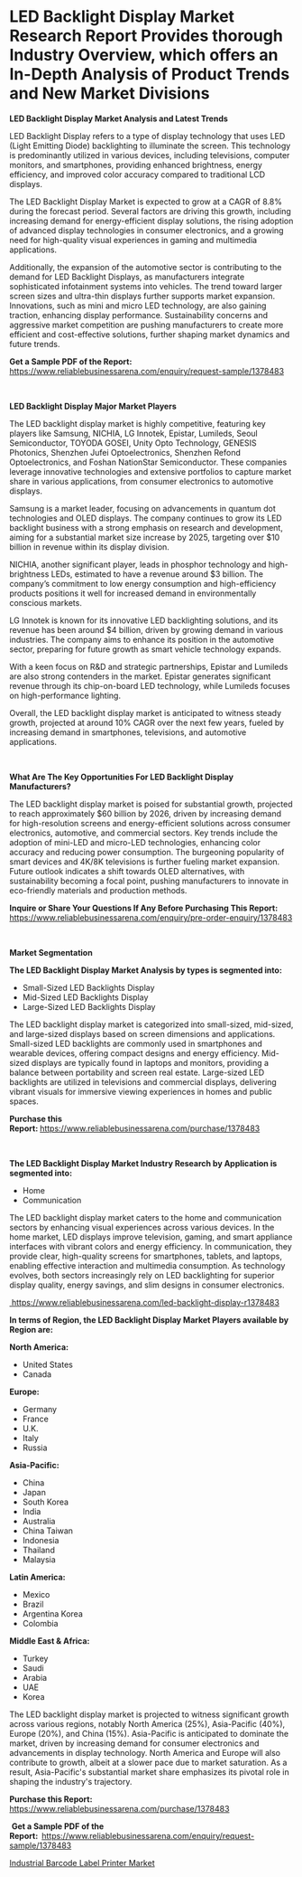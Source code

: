 <p><h1>LED Backlight Display Market Research Report Provides thorough Industry Overview, which offers an In-Depth Analysis of Product Trends and New Market Divisions</h1></p><p><strong>LED Backlight Display Market Analysis and Latest Trends</strong></p>
<p><p>LED Backlight Display refers to a type of display technology that uses LED (Light Emitting Diode) backlighting to illuminate the screen. This technology is predominantly utilized in various devices, including televisions, computer monitors, and smartphones, providing enhanced brightness, energy efficiency, and improved color accuracy compared to traditional LCD displays.</p><p>The LED Backlight Display Market is expected to grow at a CAGR of 8.8% during the forecast period. Several factors are driving this growth, including increasing demand for energy-efficient display solutions, the rising adoption of advanced display technologies in consumer electronics, and a growing need for high-quality visual experiences in gaming and multimedia applications. </p><p>Additionally, the expansion of the automotive sector is contributing to the demand for LED Backlight Displays, as manufacturers integrate sophisticated infotainment systems into vehicles. The trend toward larger screen sizes and ultra-thin displays further supports market expansion. Innovations, such as mini and micro LED technology, are also gaining traction, enhancing display performance. Sustainability concerns and aggressive market competition are pushing manufacturers to create more efficient and cost-effective solutions, further shaping market dynamics and future trends.</p></p>
<p><strong>Get a Sample PDF of the Report:&nbsp;</strong> <a href="https://www.reliablebusinessarena.com/enquiry/request-sample/1378483?utm_campaign=2329&utm_medium=2&utm_source=Github&utm_content=ia&utm_term=16022025&utm_id=led-backlight-display">https://www.reliablebusinessarena.com/enquiry/request-sample/1378483</a></p>
<p>&nbsp;</p>
<p><strong>LED Backlight Display Major Market Players</strong></p>
<p><p>The LED backlight display market is highly competitive, featuring key players like Samsung, NICHIA, LG Innotek, Epistar, Lumileds, Seoul Semiconductor, TOYODA GOSEI, Unity Opto Technology, GENESIS Photonics, Shenzhen Jufei Optoelectronics, Shenzhen Refond Optoelectronics, and Foshan NationStar Semiconductor. These companies leverage innovative technologies and extensive portfolios to capture market share in various applications, from consumer electronics to automotive displays.</p><p>Samsung is a market leader, focusing on advancements in quantum dot technologies and OLED displays. The company continues to grow its LED backlight business with a strong emphasis on research and development, aiming for a substantial market size increase by 2025, targeting over $10 billion in revenue within its display division. </p><p>NICHIA, another significant player, leads in phosphor technology and high-brightness LEDs, estimated to have a revenue around $3 billion. The company’s commitment to low energy consumption and high-efficiency products positions it well for increased demand in environmentally conscious markets.</p><p>LG Innotek is known for its innovative LED backlighting solutions, and its revenue has been around $4 billion, driven by growing demand in various industries. The company aims to enhance its position in the automotive sector, preparing for future growth as smart vehicle technology expands.</p><p>With a keen focus on R&D and strategic partnerships, Epistar and Lumileds are also strong contenders in the market. Epistar generates significant revenue through its chip-on-board LED technology, while Lumileds focuses on high-performance lighting.</p><p>Overall, the LED backlight display market is anticipated to witness steady growth, projected at around 10% CAGR over the next few years, fueled by increasing demand in smartphones, televisions, and automotive applications.</p></p>
<p>&nbsp;</p>
<p><strong>What Are The Key Opportunities For LED Backlight Display Manufacturers?</strong></p>
<p><p>The LED backlight display market is poised for substantial growth, projected to reach approximately $60 billion by 2026, driven by increasing demand for high-resolution screens and energy-efficient solutions across consumer electronics, automotive, and commercial sectors. Key trends include the adoption of mini-LED and micro-LED technologies, enhancing color accuracy and reducing power consumption. The burgeoning popularity of smart devices and 4K/8K televisions is further fueling market expansion. Future outlook indicates a shift towards OLED alternatives, with sustainability becoming a focal point, pushing manufacturers to innovate in eco-friendly materials and production methods.</p></p>
<p><strong>Inquire or Share Your Questions If Any Before Purchasing This Report:</strong> <a href="https://www.reliablebusinessarena.com/enquiry/pre-order-enquiry/1378483?utm_campaign=2329&utm_medium=2&utm_source=Github&utm_content=ia&utm_term=16022025&utm_id=led-backlight-display">https://www.reliablebusinessarena.com/enquiry/pre-order-enquiry/1378483</a></p>
<p>&nbsp;</p>
<p><strong>Market Segmentation</strong></p>
<p><strong>The LED Backlight Display Market Analysis by types is segmented into:</strong></p>
<p><ul><li>Small-Sized LED Backlights Display</li><li>Mid-Sized LED Backlights Display</li><li>Large-Sized LED Backlights Display</li></ul></p>
<p><p>The LED backlight display market is categorized into small-sized, mid-sized, and large-sized displays based on screen dimensions and applications. Small-sized LED backlights are commonly used in smartphones and wearable devices, offering compact designs and energy efficiency. Mid-sized displays are typically found in laptops and monitors, providing a balance between portability and screen real estate. Large-sized LED backlights are utilized in televisions and commercial displays, delivering vibrant visuals for immersive viewing experiences in homes and public spaces.</p></p>
<p><strong>Purchase this Report:&nbsp;</strong><a href="https://www.reliablebusinessarena.com/purchase/1378483?utm_campaign=2329&utm_medium=2&utm_source=Github&utm_content=ia&utm_term=16022025&utm_id=led-backlight-display">https://www.reliablebusinessarena.com/purchase/1378483</a></p>
<p>&nbsp;</p>
<p><strong>The LED Backlight Display Market Industry Research by Application is segmented into:</strong></p>
<p><ul><li>Home</li><li>Communication</li></ul></p>
<p><p>The LED backlight display market caters to the home and communication sectors by enhancing visual experiences across various devices. In the home market, LED displays improve television, gaming, and smart appliance interfaces with vibrant colors and energy efficiency. In communication, they provide clear, high-quality screens for smartphones, tablets, and laptops, enabling effective interaction and multimedia consumption. As technology evolves, both sectors increasingly rely on LED backlighting for superior display quality, energy savings, and slim designs in consumer electronics.</p></p>
<p><a href="https://www.reliablebusinessarena.com/led-backlight-display-r1378483?utm_campaign=2329&utm_medium=2&utm_source=Github&utm_content=ia&utm_term=16022025&utm_id=led-backlight-display">&nbsp;https://www.reliablebusinessarena.com/led-backlight-display-r1378483</a></p>
<p><strong>In terms of Region, the LED Backlight Display Market Players available by Region are:</strong></p>
<p>
    <p> <strong> North America: </strong>
        <ul>
            <li>United States</li>
            <li>Canada</li>
        </ul>
        </p> 
    <p> <strong> Europe: </strong>
        <ul>
            <li>Germany</li>
            <li>France</li>
            <li>U.K.</li>
            <li>Italy</li>
            <li>Russia</li>
        </ul>
        </p> 
    <p> <strong> Asia-Pacific: </strong>
        <ul>
            <li>China</li>
            <li>Japan</li>
            <li>South Korea</li>
            <li>India</li>
            <li>Australia</li>
            <li>China Taiwan</li>
            <li>Indonesia</li>
            <li>Thailand</li>
            <li>Malaysia</li>
        </ul>
        </p> 
    <p> <strong> Latin America: </strong>
        <ul>
            <li>Mexico</li>
            <li>Brazil</li>
            <li>Argentina Korea</li>
            <li>Colombia</li>
        </ul>
        </p> 
    <p> <strong> Middle East & Africa: </strong>
        <ul>
            <li>Turkey</li>
            <li>Saudi</li>
            <li>Arabia</li>
            <li>UAE</li>
            <li>Korea</li>
        </ul>
    </p>
    </p>
<p><p>The LED backlight display market is projected to witness significant growth across various regions, notably North America (25%), Asia-Pacific (40%), Europe (20%), and China (15%). Asia-Pacific is anticipated to dominate the market, driven by increasing demand for consumer electronics and advancements in display technology. North America and Europe will also contribute to growth, albeit at a slower pace due to market saturation. As a result, Asia-Pacific's substantial market share emphasizes its pivotal role in shaping the industry's trajectory.</p></p>
<p><strong>Purchase this Report: </strong><a href="https://www.reliablebusinessarena.com/purchase/1378483?utm_campaign=2329&utm_medium=2&utm_source=Github&utm_content=ia&utm_term=16022025&utm_id=led-backlight-display">https://www.reliablebusinessarena.com/purchase/1378483</a></p>
<p>&nbsp;<strong>Get a Sample PDF of the Report:&nbsp;&nbsp;</strong><a href="https://www.reliablebusinessarena.com/enquiry/request-sample/1378483?utm_campaign=2329&utm_medium=2&utm_source=Github&utm_content=ia&utm_term=16022025&utm_id=led-backlight-display">https://www.reliablebusinessarena.com/enquiry/request-sample/1378483</a></p>
<p><strong></strong></p>
<p><p><a href="https://github.com/toldenargelia86/Market-Research-Report-List-1/blob/main/industrial-barcode-label-printer-market.md?utm_campaign=2329&utm_medium=2&utm_source=Github&utm_content=ia&utm_term=16022025&utm_id=led-backlight-display">Industrial Barcode Label Printer Market</a></p></p>